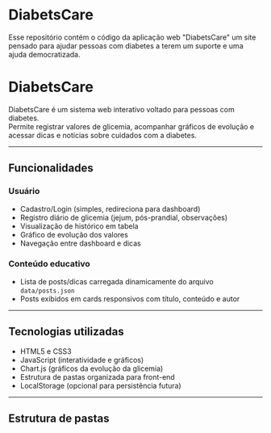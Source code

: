 # DiabetsCare
Esse repositório contém o código da aplicação web "DiabetsCare" um site pensado para ajudar pessoas com diabetes a terem um suporte e uma ajuda democratizada.

# DiabetsCare

DiabetsCare é um sistema web interativo voltado para pessoas com diabetes.  
Permite registrar valores de glicemia, acompanhar gráficos de evolução e acessar dicas e notícias sobre cuidados com a diabetes.

---

## Funcionalidades

### Usuário
- Cadastro/Login (simples, redireciona para dashboard)
- Registro diário de glicemia (jejum, pós-prandial, observações)
- Visualização de histórico em tabela
- Gráfico de evolução dos valores
- Navegação entre dashboard e dicas

### Conteúdo educativo
- Lista de posts/dicas carregada dinamicamente do arquivo `data/posts.json`
- Posts exibidos em cards responsivos com título, conteúdo e autor

---

## Tecnologias utilizadas
- HTML5 e CSS3
- JavaScript (interatividade e gráficos)
- Chart.js (gráficos da evolução da glicemia)
- Estrutura de pastas organizada para front-end
- LocalStorage (opcional para persistência futura)

---

## Estrutura de pastas

